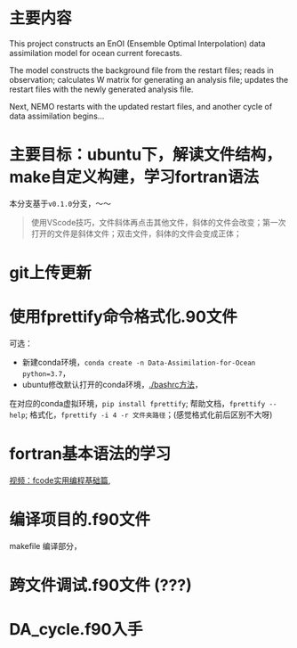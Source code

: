 # 主要内容

This project constructs an EnOI (Ensemble Optimal Interpolation) data assimilation model for ocean current forecasts. 

The model constructs the background file from the restart files; 
          reads in observation;
          calculates W matrix for generating an analysis file;
          updates the restart files with the newly generated analysis file.

Next, NEMO restarts with the updated restart files, and another cycle of data assimilation begins...

# 主要目标：ubuntu下，解读文件结构，make自定义构建，学习fortran语法
本分支基于`v0.1.0`分支，～～
> 使用VScode技巧，文件斜体再点击其他文件，斜体的文件会改变；第一次打开的文件是斜体文件；双击文件，斜体的文件会变成正体；

# git上传更新

# 使用fprettify命令格式化.90文件
可选：
 * 新建conda环境，`conda create -n Data-Assimilation-for-Ocean python=3.7`，
 * ubuntu修改默认打开的conda环境，[./bashrc方法](https://www.jianshu.com/p/27b0598d1b98)，

在对应的conda虚拟环境，`pip install fprettify`; 
帮助文档，`fprettify --help`;
格式化，`fprettify -i 4 -r 文件夹路径`；(感觉格式化前后区别不大呀)

# fortran基本语法的学习
[视频：fcode实用编程基础篇](https://liu-jincan.github.io/2022/04/09/yan-jiu-sheng-justtry-function/fortran/07-shi-pin-fcode-shi-yong-bian-cheng-ji-chu-pian/),

# 编译项目的.f90文件
makefile 编译部分，

# 跨文件调试.f90文件 (???)

# DA_cycle.f90入手